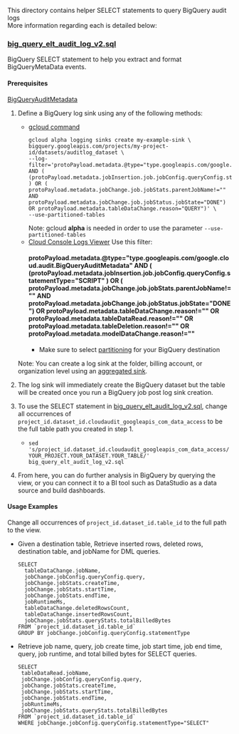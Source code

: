 This directory contains helper SELECT statements to query BigQuery audit logs \
More information regarding each is detailed below:


### [big_query_elt_audit_log_v2.sql](/views/audit/big_query_elt_audit_log_v2.sql)

BigQuery SELECT statement to help you extract and format BigQueryMetaData
events.

#### Prerequisites

[BigQueryAuditMetadata](https://cloud.google.com/bigquery/docs/reference/auditlogs/rest/Shared.Types/BigQueryAuditMetadata)

1.  Define a BigQuery log sink using any of the following methods:
    *   [gcloud command](https://cloud.google.com/bigquery/docs/reference/auditlogs#defining_a_bigquery_log_sink_using_gcloud)
        ```
        gcloud alpha logging sinks create my-example-sink \ 
        bigquery.googleapis.com/projects/my-project-id/datasets/auditlog_dataset \
        --log-filter='protoPayload.metadata.@type="type.googleapis.com/google.cloud.audit.BigQueryAuditMetadata" AND ( (protoPayload.metadata.jobInsertion.job.jobConfig.queryConfig.statementType="SCRIPT" ) OR ( protoPayload.metadata.jobChange.job.jobStats.parentJobName!="" AND protoPayload.metadata.jobChange.job.jobStatus.jobState="DONE") OR protoPayload.metadata.tableDataChange.reason="QUERY")' \ 
        --use-partitioned-tables
        ``` 
        Note: gcloud **alpha** is needed in order to use the parameter `--use-partitioned-tables` 
    *   [Cloud Console Logs Viewer](https://cloud.google.com/logging/docs/export/configure_export_v2#dest-create)
        Use this filter:
        #### protoPayload.metadata.@type="type.googleapis.com/google.cloud.audit.BigQueryAuditMetadata" AND ( (protoPayload.metadata.jobInsertion.job.jobConfig.queryConfig.statementType="SCRIPT" ) OR ( protoPayload.metadata.jobChange.job.jobStats.parentJobName!="" AND protoPayload.metadata.jobChange.job.jobStatus.jobState="DONE") OR protoPayload.metadata.tableDataChange.reason!="" OR protoPayload.metadata.tableDataRead.reason!=""  OR protoPayload.metadata.tableDeletion.reason!="" OR protoPayload.metadata.modelDataChange.reason!="" 
        *   Make sure to select
            [partitioning](https://cloud.google.com/logging/docs/export/bigquery#partition-tables)
            for your BigQuery destination
            
    Note: You can create a log sink at the folder, billing account, or organization level using an 
    [aggregated sink](https://cloud.google.com/logging/docs/export/aggregated_sinks#creating_an_aggregated_sink).
1.  The log sink will immediately create the BigQuery dataset but the table will
    be created once you run a BigQuery job post log sink creation.
1.  To use the SELECT statement in
    [big_query_elt_audit_log_v2.sql](/views/audit/big_query_elt_audit_log_v2.sql), change
    all occurrences of
    `project_id.dataset_id.cloudaudit_googleapis_com_data_access` to be the full
    table path you created in step 1.
    *   `sed
        's/project_id.dataset_id.cloudaudit_googleapis_com_data_access/YOUR_PROJECT.YOUR_DATASET.YOUR_TABLE/'
        big_query_elt_audit_log_v2.sql`
1.  From here, you can do further analysis in BigQuery by querying the view, or
    you can connect it to a BI tool such as DataStudio as a data source and
    build dashboards.
    
#### Usage Examples
Change all occurrences of `project_id.dataset_id.table_id` to the full path to the view. 

* Given a destination table, Retrieve inserted rows, deleted rows, destination table, and jobName for DML queries. 
  
  
  ```  
  SELECT 
    tableDataChange.jobName,
    jobChange.jobConfig.queryConfig.query,
    jobChange.jobStats.createTime,
    jobChange.jobStats.startTime,
    jobChange.jobStats.endTime,
    jobRuntimeMs,
    tableDataChange.deletedRowsCount,
    tableDataChange.insertedRowsCount,
    jobChange.jobStats.queryStats.totalBilledBytes
  FROM `project_id.dataset_id.table_id`  
  GROUP BY jobChange.jobConfig.queryConfig.statementType
  
  ``` 
* Retrieve job name, query, job create time, job start time, job end time, query, job runtime, and total billed bytes for SELECT queries. 
  
  ```
  SELECT 
   tableDataRead.jobName,
   jobChange.jobConfig.queryConfig.query,
   jobChange.jobStats.createTime,
   jobChange.jobStats.startTime,
   jobChange.jobStats.endTime,
   jobRuntimeMs,
   jobChange.jobStats.queryStats.totalBilledBytes
  FROM `project_id.dataset_id.table_id`
  WHERE jobChange.jobConfig.queryConfig.statementType="SELECT"

  ```


